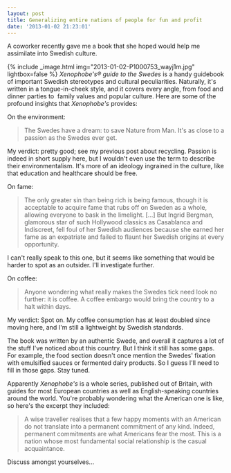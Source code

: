 ```yaml
---
layout: post
title: Generalizing entire nations of people for fun and profit
date: '2013-01-02 21:23:01'
---
```



A coworker recently gave me a book that she hoped would help me assimilate into Swedish culture.

{% include _image.html img="2013-01-02-P1000753_wayj1m.jpg" lightbox=false  %}
*Xenophobe's® guide to the Swedes* is a handy guidebook of important Swedish stereotypes and cultural peculiarities. Naturally, it's written in a tongue-in-cheek style, and it covers every angle, from food and dinner parties to  family values and popular culture. Here are some of the profound insights that *Xenophobe's* provides:

On the environment:

> The Swedes have a dream: to save Nature from Man. It's as close to a passion as the Swedes ever get.

My verdict: pretty good; see my previous post about recycling. Passion is indeed in short supply here, but I wouldn't even use the term to describe their environmentalism. It's more of an ideology ingrained in the culture, like that education and healthcare should be free.

On fame:

> The only greater sin than being rich is being famous, though it is acceptable to acquire fame that rubs off on Sweden as a whole, allowing everyone to bask in the limelight. [...] But Ingrid Bergman, glamorous star of such Hollywood classics as Casablanca and Indiscreet, fell foul of her Swedish audiences because she earned her fame as an expatriate and failed to flaunt her Swedish origins at every opportunity.

I can't really speak to this one, but it seems like something that would be harder to spot as an outsider. I'll investigate further.

On coffee:

> Anyone wondering what really makes the Swedes tick need look no further: it is coffee. A coffee embargo would bring the country to a halt within days.

My verdict: Spot on. My coffee consumption has at least doubled since moving here, and I'm still a lightweight by Swedish standards.

The book was written by an authentic Swede, and overall it captures a lot of the stuff I've noticed about this country. But I think it still has some gaps. For example, the food section doesn't once mention the Swedes' fixation with emulsified sauces or fermented dairy products. So I guess I'll need to fill in those gaps. Stay tuned.

Apparently *Xenophobe's* is a whole series, published out of Britain, with guides for most European countries as well as English-speaking countries around the world. You're probably wondering what the American one is like, so here's the excerpt they included:

> A wise traveller realises that a few happy moments with an American do not translate into a permanent commitment of any kind. Indeed, permanent commitments are what Americans fear the most. This is a nation whose most fundamental social relationship is the casual acquaintance.

Discuss amongst yourselves...


